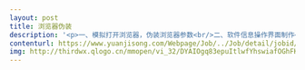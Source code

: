 ```yaml
---                
layout: post       
title: 浏览器伪装           
description: '<p>一、模拟打开浏览器，伪装浏览器参数<br/>二、软件信息操作界面制作<br/>三、对接API数据，制作相应功能<br/>四、有较好的沟通能力与技术</p>'     
contenturl: https://www.yuanjisong.com/Webpage/Job/../Job/detail/jobid/101472      
img: http://thirdwx.qlogo.cn/mmopen/vi_32/DYAIOgq83epuItlwfYhswiafOGhFKnZbNrSRDgib1IoqLAibjLxjmmo9UDiaAd4wkpC2nF6SZKBIUjKBIp1iaEgTWKA/132             
---                 
```

